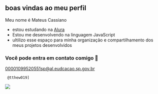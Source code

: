 ## boas vindas ao  meu perfil 

 Meu nome é Mateus Cassiano

  - estou estudando na [Alura](https://wwww.alura.com.br)
  - Estou me desenvolvendo na linguagem JavaScript
  - ultilizo esse espaço para minha organização e compartilhamento dos meus projetos desenvolvidos
    
  ### Você pode entra em contato comigo 📧
   
   00001099520551sp@al.eudcacao.sp.gov.br
   
     @tthew019]
     
![](  https://media1.tenor.com/m/RvWIf6kYd0oAAAAC/thumbs-down-you.gif ) 
